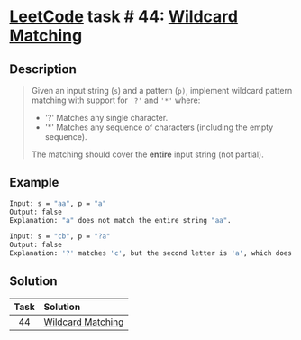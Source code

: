 # [LeetCode][leetcode] task # 44: [Wildcard Matching][task]

Description
-----------

> Given an input string (`s`) and a pattern (`p)`,
> implement wildcard pattern matching with support for `'?'` and `'*'` where:
> * '?' Matches any single character.
> * '*' Matches any sequence of characters (including the empty sequence).
> 
> The matching should cover the **entire** input string (not partial).

Example
-------

```sh
Input: s = "aa", p = "a"
Output: false
Explanation: "a" does not match the entire string "aa".

Input: s = "cb", p = "?a"
Output: false
Explanation: '?' matches 'c', but the second letter is 'a', which does not match 'b'.
```

Solution
--------

| Task | Solution                      |
|:----:|:------------------------------|
|  44  | [Wildcard Matching][solution] |


[leetcode]: <http://leetcode.com/>
[task]: <https://leetcode.com/problems/wildcard-matching/>
[solution]: <https://github.com/wellaxis/praxis-leetcode/blob/main/src/main/java/com/witalis/praxis/leetcode/task/h1/p44/option/Practice.java>
